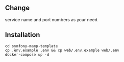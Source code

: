 ## Change

service name and port numbers as your need.

## Installation

```shell
cd symfony-mamp-template
cp .env.example .env && cp web/.env.example web/.env
docker-compose up -d
```
